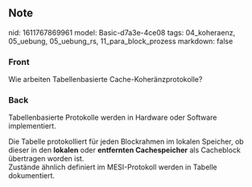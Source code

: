 ## Note
nid: 1611767869961
model: Basic-d7a3e-4ce08
tags: 04_koheraenz, 05_uebung, 05_uebung_rs, 11_para_block_prozess
markdown: false

### Front
Wie arbeiten Tabellenbasierte Cache-Koheränzprotokolle?

### Back
Tabellenbasierte Protokolle werden in Hardware oder Software
implementiert.
<div>
  Die Tabelle protokolliert für jeden Blockrahmen im lokalen
  Speicher, ob dieser in den <b>lokalen</b> oder <b>entfernten
  Cachespeicher</b> als Cacheblock übertragen worden ist.
</div>
<div>
  Zustände ähnlich definiert im MESI-Protokoll werden in Tabelle
  dokumentiert.
</div>
